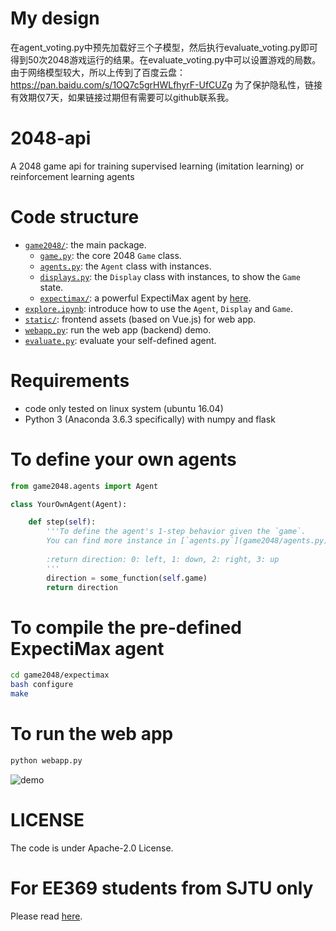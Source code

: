 # My design
   在agent_voting.py中预先加载好三个子模型，然后执行evaluate_voting.py即可得到50次2048游戏运行的结果。在evaluate_voting.py中可以设置游戏的局数。
   由于网络模型较大，所以上传到了百度云盘：https://pan.baidu.com/s/1OQ7c5grHWLfhyrF-UfCUZg
   为了保护隐私性，链接有效期仅7天，如果链接过期但有需要可以github联系我。
# 2048-api
A 2048 game api for training supervised learning (imitation learning) or reinforcement learning agents

# Code structure
* [`game2048/`](game2048/): the main package.
    * [`game.py`](game2048/game.py): the core 2048 `Game` class.
    * [`agents.py`](game2048/agents.py): the `Agent` class with instances.
    * [`displays.py`](game2048/displays.py): the `Display` class with instances, to show the `Game` state.
    * [`expectimax/`](game2048/expectimax): a powerful ExpectiMax agent by [here](https://github.com/nneonneo/2048-ai).
* [`explore.ipynb`](explore.ipynb): introduce how to use the `Agent`, `Display` and `Game`.
* [`static/`](static/): frontend assets (based on Vue.js) for web app.
* [`webapp.py`](webapp.py): run the web app (backend) demo.
* [`evaluate.py`](evaluate.py): evaluate your self-defined agent.

# Requirements
* code only tested on linux system (ubuntu 16.04)
* Python 3 (Anaconda 3.6.3 specifically) with numpy and flask

# To define your own agents
```python
from game2048.agents import Agent

class YourOwnAgent(Agent):

    def step(self):
        '''To define the agent's 1-step behavior given the `game`.
        You can find more instance in [`agents.py`](game2048/agents.py).
        
        :return direction: 0: left, 1: down, 2: right, 3: up
        '''
        direction = some_function(self.game)
        return direction

```

# To compile the pre-defined ExpectiMax agent

```bash
cd game2048/expectimax
bash configure
make
```

# To run the web app
```bash
python webapp.py
```
![demo](preview2048.gif)

# LICENSE
The code is under Apache-2.0 License.

# For EE369 students from SJTU only
Please read [here](EE369.md).
